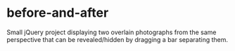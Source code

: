 # before-and-after
Small jQuery project displaying two overlain photographs from the same perspective that can be revealed/hidden by dragging a bar separating them.
